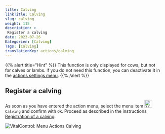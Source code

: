 ```yaml
---
title: Calving
linkTitle: Calving
slug: calving
weight: 115
description: >
 Register a calving
date: 2023-07-26
Kategorien: [Calving]
Tags: [Calving]
translationKey: actions/calving
---
```

{{% alert title="Hint" %}}
This function is only displayed for cows, but not for calves or lambs.
If you do not need this function, you can deactivate it in the [actions settings menu](../settings/).
{{% /alert %}}

## Register a calving

As soon as you have entered the action menu, select the menu item <img src="/icons/calving.svg" width="25" align="bottom" alt="Abkalbung" /> `Calving` and confirm with `OK`. Proceed as described in the instructions [Registration of a calving](/en/docs/new/calving/).

   ![VitalControl: Menu Actions Calving](../images/calving.png "Calving")
